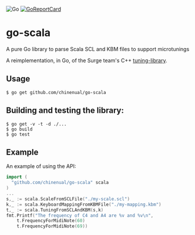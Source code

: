 ![Go](https://github.com/chinenual/go-scala/workflows/Go/badge.svg)
[![GoReportCard](http://goreportcard.com/badge/github.com/chinenual/go-scala?1)](http://goreportcard.com/report/github.com/chinenual/go-scala)

# go-scala
A pure Go library to parse Scala SCL and KBM files to support microtunings

A reimplementation, in Go, of the Surge team's C++ [tuning-library](https://surge-synth-team.org/tuning-library/).

## Usage

```shell
$ go get github.com/chinenual/go-scala
```

## Building and testing the library:

```shell
$ go get -v -t -d ./...
$ go build
$ go test
```
## Example

An example of using the API:

```go
import (
  "github.com/chinenual/go-scala" scala
)
...
s,_ := scala.ScaleFromSCLFile("./my-scale.scl")
k,_ := scala.KeyboardMappingFromKBMFile("./my-mapping.kbm")
t,_ := scala.TuningFromSCLAndKBM(s,k)
fmt.Printf("The frequency of C4 and A4 are %v and %v\n",
    t.FrequencyForMidiNote(60)
    t.FrequencyForMidiNote(69))
```
